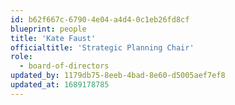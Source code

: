 ```yaml
---
id: b62f667c-6790-4e04-a4d4-0c1eb26fd8cf
blueprint: people
title: 'Kate Faust'
officialtitle: 'Strategic Planning Chair'
role:
  - board-of-directors
updated_by: 1179db75-8eeb-4bad-8e60-d5005aef7ef8
updated_at: 1689178785
---
```


